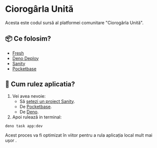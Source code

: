 # Ciorogârla Unită

Acesta este codul sursă al platformei comunitare "Ciorogârla Unită".

## :package: Ce folosim?

* [Fresh](https://fresh.deno.dev)
* [Deno Deploy](https://deno.com/deploy)
* [Sanity](https://sanity.io)
* [Pocketbase](https://pocketbase.io)

## :wrench: Cum rulez aplicatia?

1. Vei avea nevoie: 
	* Să [setezi un proiect Sanity](https://www.sanity.io/get-started).
	* De [Pocketbase](https://pocketbase.io).
	* De [Deno](https://deno.land).
2. Apoi rulează in terminal:
```
deno task app:dev
```

Acest proces va fi optimizat în viitor pentru a rula aplicația local mult mai ușor .

